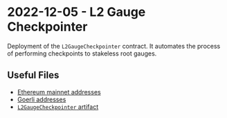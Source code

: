 # 2022-12-05 - L2 Gauge Checkpointer

Deployment of the `L2GaugeCheckpointer` contract. It automates the process of performing checkpoints to stakeless root gauges.

## Useful Files

- [Ethereum mainnet addresses](./output/mainnet.json)
- [Goerli addresses](./output/goerli.json)
- [`L2GaugeCheckpointer` artifact](./artifact/L2GaugeCheckpointer.json)
